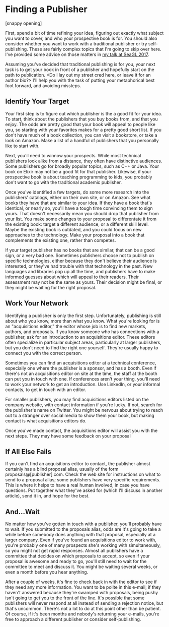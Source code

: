 # Finding a Publisher

[snappy opening]

First, spend a bit of time refining your idea, figuring out exactly what subject you want to cover, and who your prospective book is for. You should also consider whether you want to work with a traditional publisher or try self-publishing. These are fairly complex topics that I'm going to skip over here. I've provided some advice on those matters in [my talk at SeaGL 2017](https://archive.org/details/SeaGL2017WritingTheNextGreatTechBook). 

Assuming you've decided that traditional publishing is for you, your next task is to get your book in front of a publisher and hopefully start on the path to publication. <Do I lay out my street cred here, or leave it for an author bio?> I'll help you with the task of putting your metaphorical best foot forward, and avoiding missteps.

## Identify Your Target

Your first step is to figure out which publisher is the a good fit for your idea. To start, think about the publishers that you buy books from, and that you enjoy. The odds are pretty good that your book will appeal to people like you, so starting with your favorites makes for a pretty good short list. If you don't have much of a book collection, you can visit a bookstore, or take a look on Amazon. Make a list of a handful of publishers that you personally like to start with.

Next, you'll need to winnow your prospects. While most technical publishers look alike from a distance, they often have distinctive audiences. Some publishers go for broadly popular topics, such as C++ or Java. Your book on Elixir may not be a good fit for that publisher. Likewise, if your prospective book is about teaching programming to kids, you probably don't want to go with the traditional academic publisher. 

Once you've identified a few targets, do some more research into the publishers' catalogs, either on their own site, or on Amazon. See what books they have that are similar to your idea. If they have a book that's identical, or nearly so, you'll have a tough time convincing them to sign yours. That doesn't necessarily mean you should drop that publisher from your list. You make some changes to your proposal to differentate it from the existing book: target a different audience, or a different skill level. Maybe the existing book is outdated, and you could focus on new approaches to the technology. Make your proposal into a book that complements the existing one, rather than competes. 

If your target publisher has no books that are similar, that can be a good sign, or a very bad one. Sometimes publishers choose not to publish on specific technologies, either because they don't believe their audience is interested, or they've had trouble with that technology in the past. New languages and libraries pop up all the time, and publishers have to make informed guesses about which will appeal to their readers. Their assessment may not be the same as yours. Their decision might be final, or they might be waiting for the right proposal. 

## Work Your Network

Identifying a publisher is only the first step. Unfortunately, publishing is still about who you know, more than what you know. What you're looking for is an "acquisitions editor," the editor whose job is to find new markets, authors, and proposals. If you know someone who has connections with a publisher, ask for an introduction to an acquisitions editor. These editors often specialize in particular subject areas, particularly at larger publishers, but you don't need to find the right one yourself. They're usually happy to connect you with the correct person. 

Sometimes you can find an acquisitions editor at a technical conference, especially one where the publisher is a sponsor, and has a booth. Even if there's not an acquisitions editor on site at the time, the staff at the booth can put you in touch with one. If conferences aren't your thing, you'll need to work your network to get an introduction. Use LinkedIn, or your informal contacts, to get in touch with an editor.

For smaller publishers, you may find acquisitions editors listed on the company website, with contact information if you're lucky. If not, search for the publisher's name on Twitter. You might be nervous about trying to reach out to a stranger over social media to show them your book, but making contact is what acquisitions editors do. 

Once you've made contact, the acquisitions editor will assist you with the next steps. They may have some feedback on your proposal

## If All Else Fails

If you can't find an acquisitions editor to contact, the publisher almost certainly has a blind proposal alias, usually of the form proposals@[publisher].com. Check the web site for instructions on what to send to a proposal alias; some publishers have very specific requirements. This is where it helps to have a real human involved, in case you have questions. Put together what they've asked for (which I'll discuss in another article), send it in, and hope for the best.

## And...Wait

No matter how you've gotten in touch with a publisher, you'll probably have to wait. If you submitted to the proposals alias, odds are it's going to take a while before somebody does anything with that proposal, especially at a larger company. Even if you've found an acquisitions editor to work with, you're probably one of many prospects she's working with simultaneously, so you might not get rapid responses. Almost all publishers have a committee that decides on which proposals to accept, so even if your proposal is awesome and ready to go, you'll still need to wait for the committee to meet and discuss it. You might be waiting several weeks, or even a month before you hear anything.

After a couple of weeks, it's fine to check back in with the editor to see if they need any more information. You want to be polite in this e-mail; if they haven't answered because they're swamped with proposals, being pushy isn't going to get you to the front of the line. It's possible that some publishers will never respond at all instead of sending a rejection notice, but that's uncommon. There's not a lot to do at this point other than be patient. Of course, if it's been months and nobody's returning your e-mails, you're free to approach a different publisher or consider self-publishing.
